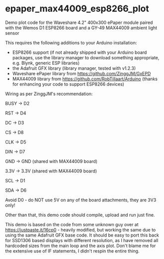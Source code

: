 # epaper_max44009_esp8266_plot
Demo plot code for the Waveshare 4.2" 400x300 ePaper module paired with the Wemos D1 ESP8266 board and a GY-49 MAX44009 ambient light sensor


This requires the following additions to your Arduino installation:
* ESP8266 support (if not already shipped with your Arduino board packages, use the library manager to download something appropriate, e.g. Blynk, generic ESP libraries)
* the Adafruit GFX library (library manager, tested with v1.2.3)
* Waveshare ePaper library from https://github.com/ZinggJM/GxEPD 
* MAX44009 library from https://github.com/RobTillaart/Arduino (thanks for enhancing your code to support ESP8266 devices)


Wiring as per ZinggJM's recommendation:

BUSY -> D2

RST -> D4

DC -> D3

CS -> D8

CLK -> D5

DIN -> D7

GND -> GND (shared with MAX44009 board)

3.3V -> 3.3V (shared with MAX44009 board)

SCL -> D1

SDA -> D6



Avoid D0 - do NOT use 5V on any of the board attachments, they are 3V3 only!

Other than that, this demo code should compile, upload and run just fine.

This demo is based on the code from some unknown guy over at https://justpaste.it/16cp0 - heavily modified, but working the same due to using the same Adafruit GFX base code. It should be easy to port this back for SSD1306 based displays with different resolution, as I have removed all hardcoded sizes from the main loop and the axis plot. Don't blame me for the extensive use of IF statements, I didn't respin the entire thing.
